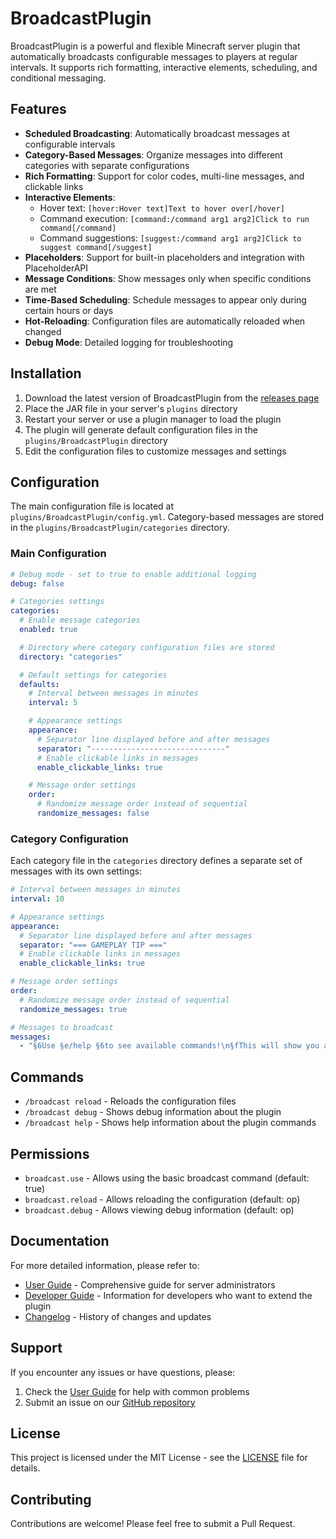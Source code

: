 # BroadcastPlugin

BroadcastPlugin is a powerful and flexible Minecraft server plugin that automatically broadcasts configurable messages to players at regular intervals. It supports rich formatting, interactive elements, scheduling, and conditional messaging.

## Features

- **Scheduled Broadcasting**: Automatically broadcast messages at configurable intervals
- **Category-Based Messages**: Organize messages into different categories with separate configurations
- **Rich Formatting**: Support for color codes, multi-line messages, and clickable links
- **Interactive Elements**:
  - Hover text: `[hover:Hover text]Text to hover over[/hover]`
  - Command execution: `[command:/command arg1 arg2]Click to run command[/command]`
  - Command suggestions: `[suggest:/command arg1 arg2]Click to suggest command[/suggest]`
- **Placeholders**: Support for built-in placeholders and integration with PlaceholderAPI
- **Message Conditions**: Show messages only when specific conditions are met
- **Time-Based Scheduling**: Schedule messages to appear only during certain hours or days
- **Hot-Reloading**: Configuration files are automatically reloaded when changed
- **Debug Mode**: Detailed logging for troubleshooting

## Installation

1. Download the latest version of BroadcastPlugin from the [releases page](https://github.com/yourusername/BroadcastPlugin/releases)
2. Place the JAR file in your server's `plugins` directory
3. Restart your server or use a plugin manager to load the plugin
4. The plugin will generate default configuration files in the `plugins/BroadcastPlugin` directory
5. Edit the configuration files to customize messages and settings

## Configuration

The main configuration file is located at `plugins/BroadcastPlugin/config.yml`. Category-based messages are stored in the `plugins/BroadcastPlugin/categories` directory.

### Main Configuration

```yaml
# Debug mode - set to true to enable additional logging
debug: false

# Categories settings
categories:
  # Enable message categories
  enabled: true

  # Directory where category configuration files are stored
  directory: "categories"

  # Default settings for categories
  defaults:
    # Interval between messages in minutes
    interval: 5

    # Appearance settings
    appearance:
      # Separator line displayed before and after messages
      separator: "------------------------------"
      # Enable clickable links in messages
      enable_clickable_links: true

    # Message order settings
    order:
      # Randomize message order instead of sequential
      randomize_messages: false
```

### Category Configuration

Each category file in the `categories` directory defines a separate set of messages with its own settings:

```yaml
# Interval between messages in minutes
interval: 10

# Appearance settings
appearance:
  # Separator line displayed before and after messages
  separator: "=== GAMEPLAY TIP ==="
  # Enable clickable links in messages
  enable_clickable_links: true

# Message order settings
order:
  # Randomize message order instead of sequential
  randomize_messages: true

# Messages to broadcast
messages:
  - "§6Use §e/help §6to see available commands!\n§fThis will show you all commands you can use on the server."
```

## Commands

- `/broadcast reload` - Reloads the configuration files
- `/broadcast debug` - Shows debug information about the plugin
- `/broadcast help` - Shows help information about the plugin commands

## Permissions

- `broadcast.use` - Allows using the basic broadcast command (default: true)
- `broadcast.reload` - Allows reloading the configuration (default: op)
- `broadcast.debug` - Allows viewing debug information (default: op)

## Documentation

For more detailed information, please refer to:

- [User Guide](docs/USER_GUIDE.md) - Comprehensive guide for server administrators
- [Developer Guide](docs/DEVELOPER_GUIDE.md) - Information for developers who want to extend the plugin
- [Changelog](docs/CHANGELOG.md) - History of changes and updates

## Support

If you encounter any issues or have questions, please:

1. Check the [User Guide](docs/USER_GUIDE.md) for help with common problems
2. Submit an issue on our [GitHub repository](https://github.com/yourusername/BroadcastPlugin/issues)

## License

This project is licensed under the MIT License - see the [LICENSE](LICENSE) file for details.

## Contributing

Contributions are welcome! Please feel free to submit a Pull Request.